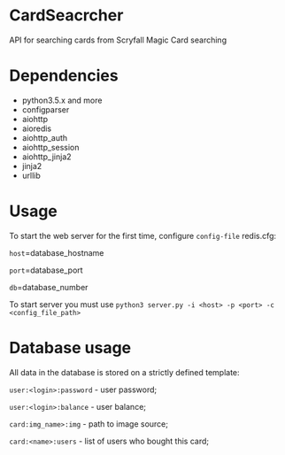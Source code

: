 # CardSeacrcher

API for searching cards from Scryfall Magic Card searching

# Dependencies
- python3.5.x and more
- configparser
- aiohttp
- aioredis
- aiohttp_auth
- aiohttp_session
- aiohttp_jinja2
- jinja2
- urllib

# Usage

To start the web server for the first time, configure `config-file` redis.cfg:

`host`=database_hostname

`port`=database_port

`db`=database_number

To start server you must use `python3 server.py -i <host> -p <port> -c <config_file_path>`

# Database usage

All data in the database is stored on a strictly defined template:

`user:<login>:password` - user password;

`user:<login>:balance` - user balance;

`card:img_name>:img` - path to image source;

`card:<name>:users` - list of users who bought this card;

